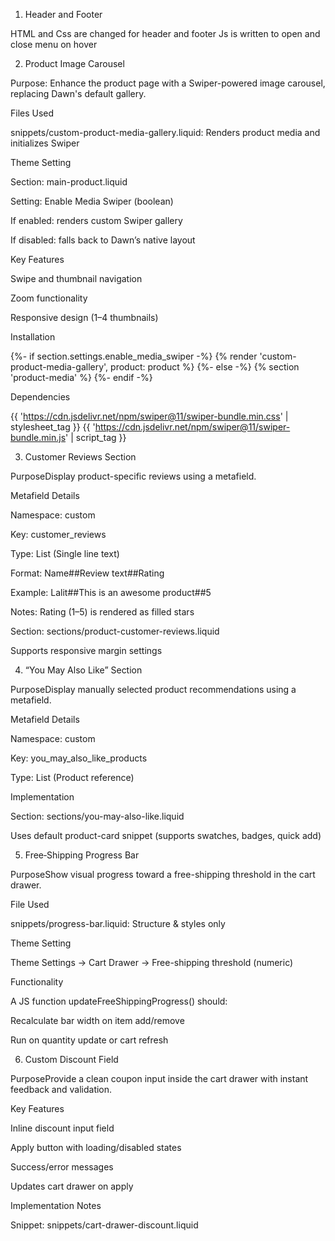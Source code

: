 1. Header and Footer

HTML and Css are changed for header and footer
Js is written to open and close menu on hover

2. Product Image Carousel

Purpose: Enhance the product page with a Swiper-powered image carousel, replacing Dawn's default gallery.

Files Used

snippets/custom-product-media-gallery.liquid: Renders product media and initializes Swiper

Theme Setting

Section: main-product.liquid

Setting: Enable Media Swiper (boolean)

If enabled: renders custom Swiper gallery

If disabled: falls back to Dawn’s native layout

Key Features

Swipe and thumbnail navigation

Zoom functionality

Responsive design (1–4 thumbnails)

Installation

{%- if section.settings.enable_media_swiper -%}
  {% render 'custom-product-media-gallery', product: product %}
{%- else -%}
  {% section 'product-media' %}
{%- endif -%}

Dependencies

{{ 'https://cdn.jsdelivr.net/npm/swiper@11/swiper-bundle.min.css' | stylesheet_tag }}
{{ 'https://cdn.jsdelivr.net/npm/swiper@11/swiper-bundle.min.js' | script_tag }}

3. Customer Reviews Section

PurposeDisplay product-specific reviews using a metafield.

Metafield Details

Namespace: custom

Key: customer_reviews

Type: List (Single line text)

Format: Name##Review text##Rating

Example: Lalit##This is an awesome product##5

Notes: Rating (1–5) is rendered as filled stars

Section: sections/product-customer-reviews.liquid

Supports responsive margin settings

4. “You May Also Like” Section

PurposeDisplay manually selected product recommendations using a metafield.

Metafield Details

Namespace: custom

Key: you_may_also_like_products

Type: List (Product reference)

Implementation

Section: sections/you-may-also-like.liquid

Uses default product-card snippet (supports swatches, badges, quick add)

5. Free‑Shipping Progress Bar

PurposeShow visual progress toward a free-shipping threshold in the cart drawer.

File Used

snippets/progress-bar.liquid: Structure & styles only

Theme Setting

Theme Settings → Cart Drawer → Free-shipping threshold (numeric)

Functionality

A JS function updateFreeShippingProgress() should:

Recalculate bar width on item add/remove

Run on quantity update or cart refresh

6. Custom Discount Field

PurposeProvide a clean coupon input inside the cart drawer with instant feedback and validation.

Key Features

Inline discount input field

Apply button with loading/disabled states

Success/error messages

Updates cart drawer on apply

Implementation Notes

Snippet: snippets/cart-drawer-discount.liquid


